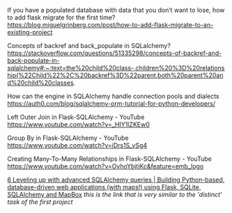 
If you have a populated database with data that you don’t want to lose, how to add flask migrate for the first time?
 https://blog.miguelgrinberg.com/post/how-to-add-flask-migrate-to-an-existing-project 


Concepts of backref and back_populate in SQLalchemy?
https://stackoverflow.com/questions/51335298/concepts-of-backref-and-back-populate-in-sqlalchemy#:~:text=the%20child%20class-,children%20%3D%20relationship(%22Child%22%2C%20backref%3D%22parent,both%20parent%20and%20child%20classes. 


How can the engine in SQLAlchemy handle connection pools and dialects 
https://auth0.com/blog/sqlalchemy-orm-tutorial-for-python-developers/   


Left Outer Join in Flask-SQLAlchemy - YouTube
https://www.youtube.com/watch?v=_HIY1lZKEw0

Group By in Flask-SQLAlchemy - YouTube
https://www.youtube.com/watch?v=iDrs1S_ySg4

Creating Many-To-Many Relationships in Flask-SQLAlchemy - YouTube
https://www.youtube.com/watch?v=OvhoYbjtiKc&feature=emb_logo


[6 Leveling up with advanced SQLAlchemy queries | Building Python-based, database-driven web applications (with maps!) using Flask, SQLite, SQLAlchemy and MapBox](http://jonathansoma.com/tutorials/flask-sqlalchemy-mapbox/leveling-up-with-advanced-sqlalchemy-queries.html)
*this is the link that is very similar to the 'distinct' task of the first project*

